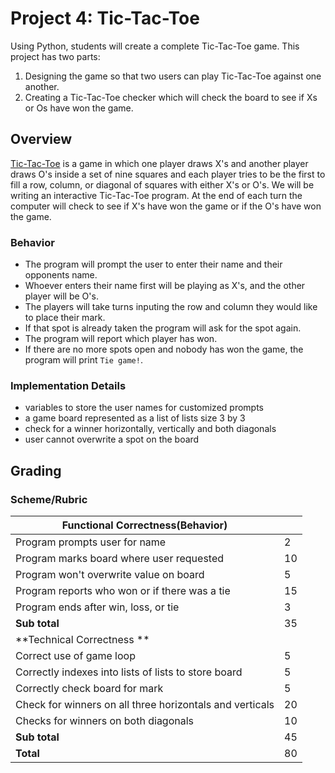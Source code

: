 # Project 4: Tic-Tac-Toe

Using Python, students will create a complete Tic-Tac-Toe game. This project has two parts: 
1. Designing the game so that two users can play Tic-Tac-Toe against one another.
2. Creating a Tic-Tac-Toe checker which will check the board to see if Xs or Os have won the game. 

## Overview
[Tic-Tac-Toe](http://www.merriam-webster.com/dictionary/tic-tac-toe) is a game in which one player draws X's and another player draws O's inside a set of nine squares and each player tries to be the first to fill a row, column, or diagonal of squares with either X's or O's. We will be writing an interactive Tic-Tac-Toe program. At the end of each turn the computer will check to see if X's have won the game or if the O's have won the game. 

### Behavior
* The program will prompt the user to enter their name and their opponents name. 
* Whoever enters their name first will be playing as X's, and the other player will be O's. 
* The players will take turns inputing the row and column they would like to place their mark. 
* If that spot is already taken the program will ask for the spot again. 
* The program will report which player has won.
* If there are no more spots open and nobody has won the game, the program will print `Tie game!`.

### Implementation Details
* variables to store the user names for customized prompts
* a game board represented as a list of lists size 3 by 3
* check for a winner horizontally, vertically and both diagonals
* user cannot overwrite a spot on the board

## Grading 
### Scheme/Rubric
| Functional Correctness(Behavior)                                |     |
| --------------------------------------------------------------- |-----|
| Program prompts user for name | 2   |
| Program marks board where user requested| 10|
| Program won't overwrite value on board | 5   |
| Program reports who won or if there was a tie             | 15  |
| Program ends after win, loss, or tie       | 3  |
| **Sub total**                                                   | 35  |
| **Technical Correctness   **                                    |     |
| Correct use of game loop                                        | 5  |
| Correctly indexes into lists of lists to store board            | 5  |
| Correctly check board for mark                                  | 5  |
| Check for winners on all three horizontals and verticals        | 20  |
| Checks for winners on both diagonals                            | 10  |
| **Sub total**                                                   | 45  |
| **Total**                                                       | 80 |


